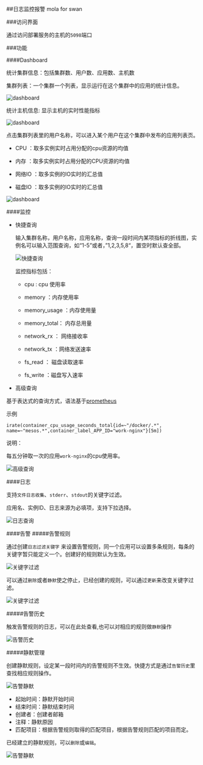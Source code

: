 ##日志监控报警 mola for swan


###访问界面

通过访问部署服务的主机的`5098`端口


###功能

####Dashboard

 统计集群信息：包括集群数、用户数、应用数、主机数

 集群列表：一个集群一个列表，显示运行在这个集群中的应用的统计信息。

 ![dashboard](images/dashboard.png)


 统计主机信息: 显示主机的实时性能指标

 ![dashboard](images/node_info.png)

 点击集群列表里的用户名称，可以进入某个用户在这个集群中发布的应用列表页。

 - CPU ：取多实例实时占用分配的cpu资源的均值

 - 内存 ：取多实例实时占用分配的CPU资源的均值

 - 网络IO ：取多实例的IO实时的汇总值

 - 磁盘IO  ：取多实例的IO实时的汇总值

 ![dashboard](images/apps_info.png)



####监控

- 快捷查询

  输入集群名称，用户名称，应用名称，查询一段时间内某项指标的折线图，实例名可以输入范围查询，如“1-5”或者，”1,2,3,5,8“，置空时默认查全部。

  ![快捷查询](images/app_quicksc.png)


   监控指标包括：

   - cpu : cpu 使用率

   - memory ：内存使用率

   - memory_usage ：内存使用量

   - memory_total： 内存总用量

   - network_rx ： 网络接收率

   - network_tx ：网络发送速率

   - fs_read ： 磁盘读取速率

   - fs_write ：磁盘写入速率




- 高级查询

基于表达式的查询方式，语法基于[prometheus](https://prometheus.io/docs/querying/api/)

示例

```
irate(container_cpu_usage_seconds_total{id=~"/docker/.*", name=~"mesos.*",container_label_APP_ID="work-nginx"}[5m])

```

说明：

 每五分钟取一次的应用`work-nginx`的cpu使用率。


![高级查询](images/app_search.png)

####日志

支持`文件日志收集`、`stderr`、`stdout`的关键字过滤。


应用名、实例ID、日志来源为必填项，支持下拉选择。



![日志查询](images/logs_search.png)


####告警
#####告警规则

通过创建`日志过滤关键字` 来设置告警规则，同一个应用可以设置多条规则，每条的关键字暂只能定义一个。创建好的规则默认为生效。

![关键字过滤](images/add_alert_rule.png)

可以通过`删除`或者`静默`使之停止，已经创建的规则，可以通过`更新`来改变关键字过滤。

![关键字过滤](images/manage_alert_rule.png)

#####告警历史

触发告警规则的日志，可以在此处查看,也可以对相应的规则做`静默`操作


![告警历史](images/view_alert_history.png)


#####静默管理

创建静默规则，设定某一段时间内的告警规则不生效。快捷方式是通过`告警历史`里查找相应规则操作。

![告警静默](images/alert_silent.png)

  - 起始时间：静默开始时间
  - 结束时间：静默结束时间
  - 创建者：创建者邮箱
  - 注释：静默原因
  - 匹配项目：根据告警规则取得的匹配项目，根据告警规则匹配的项目而定。



已经建立的静默规则，可以`删除`或`编辑`。


 ![告警静默](images/manage_silent.png)
